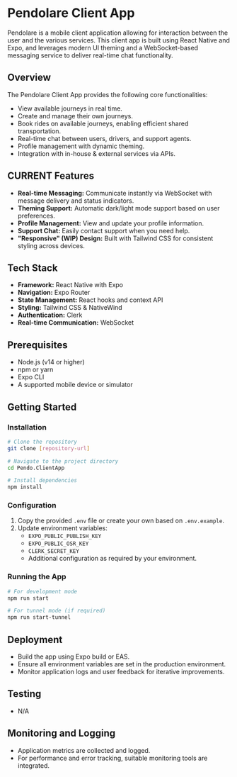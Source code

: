 # Pendolare Client App

Pendolare is a mobile client application allowing for interaction between the user and the various services. This client app is built using React Native and Expo, and leverages modern UI theming and a WebSocket-based messaging service to deliver real-time chat functionality.

## Overview

The Pendolare Client App provides the following core functionalities:
- View available journeys in real time.
- Create and manage their own journeys.
- Book rides on available journeys, enabling efficient shared transportation.
- Real-time chat between users, drivers, and support agents.
- Profile management with dynamic theming.
- Integration with in-house & external services via APIs.

## CURRENT Features

- **Real-time Messaging:** Communicate instantly via WebSocket with message delivery and status indicators.
- **Theming Support:** Automatic dark/light mode support based on user preferences.
- **Profile Management:** View and update your profile information.
- **Support Chat:** Easily contact support when you need help.
- **"Responsive" (WIP) Design:** Built with Tailwind CSS for consistent styling across devices.

## Tech Stack

- **Framework:** React Native with Expo
- **Navigation:** Expo Router
- **State Management:** React hooks and context API
- **Styling:** Tailwind CSS & NativeWind
- **Authentication:** Clerk
- **Real-time Communication:** WebSocket

## Prerequisites

- Node.js (v14 or higher)
- npm or yarn
- Expo CLI
- A supported mobile device or simulator

## Getting Started

### Installation

```bash
# Clone the repository
git clone [repository-url]

# Navigate to the project directory
cd Pendo.ClientApp

# Install dependencies
npm install
```

### Configuration

1. Copy the provided `.env` file or create your own based on `.env.example`.
2. Update environment variables:
   - `EXPO_PUBLIC_PUBLISH_KEY`
   - `EXPO_PUBLIC_OSR_KEY`
   - `CLERK_SECRET_KEY`
   - Additional configuration as required by your environment.

### Running the App

```bash
# For development mode
npm run start

# For tunnel mode (if required)
npm run start-tunnel
```

## Deployment

- Build the app using Expo build or EAS.
- Ensure all environment variables are set in the production environment.
- Monitor application logs and user feedback for iterative improvements.

## Testing

- N/A
  
## Monitoring and Logging

- Application metrics are collected and logged.
- For performance and error tracking, suitable monitoring tools are integrated.